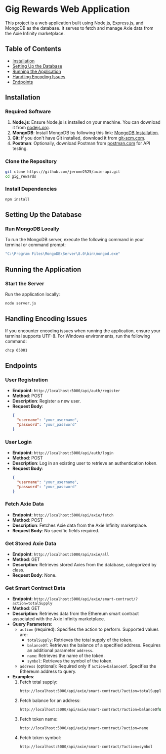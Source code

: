 # Gig Rewards Web Application

This project is a web application built using Node.js, Express.js, and MongoDB as the database. It serves to fetch and manage Axie data from the Axie Infinity marketplace.

## Table of Contents

- [Installation](#installation)
- [Setting Up the Database](#setting-up-the-database)
- [Running the Application](#running-the-application)
- [Handling Encoding Issues](#handling-encoding-issues)
- [Endpoints](#endpoints)

## Installation

### Required Software

1. **Node.js**: Ensure Node.js is installed on your machine. You can download it from [nodejs.org](https://nodejs.org/).
2. **MongoDB**: Install MongoDB by following this link: [MongoDB Installation](https://www.mongodb.com/try/download/community).
3. **Git**: If you don't have Git installed, download it from [git-scm.com](https://git-scm.com/downloads).
4. **Postman**: Optionally, download Postman from [postman.com](https://www.postman.com/downloads/) for API testing.

### Clone the Repository

```bash
git clone https://github.com/jerome2525/axie-api.git
cd gig_rewards
```

### Install Dependencies

```bash
npm install
```

## Setting Up the Database

### Run MongoDB Locally

To run the MongoDB server, execute the following command in your terminal or command prompt:

```bash
"C:\Program Files\MongoDB\Server\8.0\bin\mongod.exe"
```

## Running the Application

### Start the Server

Run the application locally:

```bash
node server.js
```

## Handling Encoding Issues

If you encounter encoding issues when running the application, ensure your terminal supports UTF-8. For Windows environments, run the following command:

```bash
chcp 65001
```

## Endpoints

### User Registration

- **Endpoint**: `http://localhost:5000/api/auth/register`
- **Method**: POST
- **Description**: Register a new user.
- **Request Body**:
  ```json
  {
    "username": "your_username",
    "password": "your_password"
  }
  ```

### User Login

- **Endpoint**: `http://localhost:5000/api/auth/login`
- **Method**: POST
- **Description**: Log in an existing user to retrieve an authentication token.
- **Request Body**:
  ```json
  {
    "username": "your_username",
    "password": "your_password"
  }
  ```

### Fetch Axie Data

- **Endpoint**: `http://localhost:5000/api/axie/fetch`
- **Method**: POST
- **Description**: Fetches Axie data from the Axie Infinity marketplace.
- **Request Body**: No specific fields required.

### Get Stored Axie Data

- **Endpoint**: `http://localhost:5000/api/axie/all`
- **Method**: GET
- **Description**: Retrieves stored Axies from the database, categorized by class.
- **Request Body**: None.

### Get Smart Contract Data

- **Endpoint**: `http://localhost:5000/api/axie/smart-contract/?action=totalSupply`
- **Method**: GET
- **Description**: Retrieves data from the Ethereum smart contract associated with the Axie Infinity marketplace.
- **Query Parameters**:
  - `action` (required): Specifies the action to perform. Supported values are:
    - `totalSupply`: Retrieves the total supply of the token.
    - `balanceOf`: Retrieves the balance of a specified address. Requires an additional parameter `address`.
    - `name`: Retrieves the name of the token.
    - `symbol`: Retrieves the symbol of the token.
  - `address` (optional): Required only if `action=balanceOf`. Specifies the Ethereum address to query.
- **Examples**:
  1. Fetch total supply:
     ```bash
     http://localhost:5000/api/axie/smart-contract/?action=totalSupply
     ```
  2. Fetch balance for an address:
     ```bash
     http://localhost:5000/api/axie/smart-contract/?action=balanceOf&address=0xYourEthereumAddress
     ```
  3. Fetch token name:
     ```bash
     http://localhost:5000/api/axie/smart-contract/?action=name
     ```
  4. Fetch token symbol:
     ```bash
     http://localhost:5000/api/axie/smart-contract/?action=symbol
     ```


